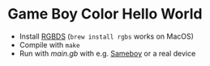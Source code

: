 # Game Boy Color Hello World

- Install [RGBDS](https://rgbds.gbdev.io/) (`brew install rgbs` works on MacOS)
- Compile with `make`
- Run with *main.gb* with e.g. [Sameboy](https://sameboy.github.io/) or a real device
